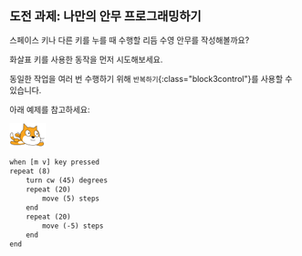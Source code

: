 ## 도전 과제: 나만의 안무 프로그래밍하기

스페이스 키나 다른 키를 누를 때 수행할 리듬 수영 안무를 작성해볼까요?

화살표 키를 사용한 동작을 먼저 시도해보세요.

동일한 작업을 여러 번 수행하기 위해 `반복하기`{:class="block3control"}를 사용할 수 있습니다.

아래 예제를 참고하세요:

![수영하는 고양이 스프라이트](images/swimmer-sprite.png)

```blocks3
when [m v] key pressed
repeat (8)
    turn cw (45) degrees
    repeat (20)
        move (5) steps
    end
    repeat (20)
        move (-5) steps
    end
end
```

